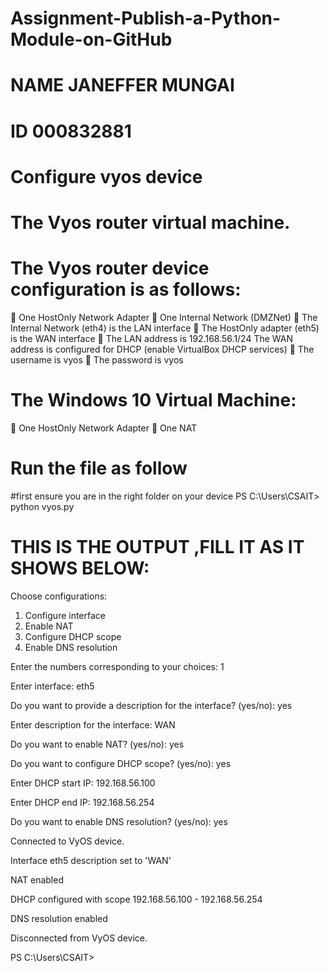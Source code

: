 # Assignment-Publish-a-Python-Module-on-GitHub
# NAME JANEFFER MUNGAI
# ID 000832881
# Configure vyos device
# The Vyos router virtual machine.
# The Vyos router device configuration is as follows:
 One HostOnly Network Adapter
 One Internal Network (DMZNet)
 The Internal Network (eth4) is the LAN interface
 The HostOnly adapter (eth5) is the WAN interface
 The LAN  address is 192.168.56.1/24
 The WAN address is configured for DHCP (enable VirtualBox DHCP services)
 The username is vyos
 The password is vyos
# The Windows 10 Virtual Machine:
 One HostOnly Network Adapter
 One NAT
# Run the file as follow
#first ensure you are in the right folder on your device
PS C:\Users\CSAIT> python vyos.py
# THIS IS THE OUTPUT ,FILL IT AS IT SHOWS BELOW:
Choose configurations:
1. Configure interface
2. Enable NAT
3. Configure DHCP scope
4. Enable DNS resolution

Enter the numbers  corresponding to your choices: 1

Enter interface: eth5

Do you want to provide a description for the interface? (yes/no): yes

Enter description for the interface: WAN

Do you want to enable NAT? (yes/no): yes

Do you want to configure DHCP scope? (yes/no): yes

Enter DHCP start IP: 192.168.56.100

Enter DHCP end IP: 192.168.56.254

Do you want to enable DNS resolution? (yes/no): yes

Connected to VyOS device.

Interface eth5 description set to 'WAN'

NAT enabled

DHCP configured with scope 192.168.56.100 - 192.168.56.254

DNS resolution enabled

Disconnected from VyOS device.

PS C:\Users\CSAIT>